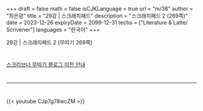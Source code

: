 +++
draft = false
math = false
isCJKLanguage = true
url = "m/38"
author = "최은광"
title = "29강 | 스크래치패드"
description = "스크래치패드 2 (269쪽)"
date = 2023-12-26
expiryDate = 2099-12-31
techs = ["Literature & Latte/ Scrivener"]
languages = "한국어"
+++

29강 | 스크래치패드 2 (무따기 269쪽)

<!--more--> 

#

[스크리브너 무따기 블로그 이전 안내](../../docs/scrivener/newsroom/scrivener-notice-01/)

#

---

#

{{< youtube CJp7g78wcZM >}}

#